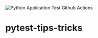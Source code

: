 ![Python Application Test Github Actions](https://github.com/pfzlama/pytest-tips-tricks/tree/main/.github/workflows/testing-ci.yml/badge.svg)

# pytest-tips-tricks
